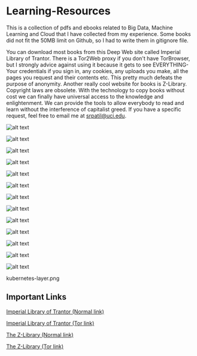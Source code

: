 # Learning-Resources

This is a collection of pdfs and ebooks related to Big Data, Machine Learning and Cloud that I have collected from my experience. Some books did not fit the 50MB limit on Github, so I had to write them in gitignore file.

You can download most books from this Deep Web site called Imperial Library of Trantor. There is a Tor2Web proxy if you don't have TorBrowser, but I strongly advice against using it because it gets to see EVERYTHING- Your credentials if you sign in, any cookies, any uploads you make, all the pages you request and their contents etc. This pretty much defeats the purpose of anonymity. Another really cool website for books is Z-Library. Copyright laws are obsolete. With the technology to copy books without cost we can finally have universal access to the knowledge and enlightenment. We can provide the tools to allow everybody to read and learn without the interference of capitalist greed. If you have a specific request, feel free to email me at srpatil@uci.edu.

![alt text](./Images/Data_Heirarchy.png)

![alt text](./Images/Seven_layers.jpeg)

![alt text](./Images/git_cheat_sheet.jpeg)

![alt text](./Images/Full_Stack.png)

![alt text](./Images/basic_linux_commands.jpeg)

![alt text](./Images/ML_Mindmap.jpeg)

![alt text](./Images/ML_stack.png)

![alt text](./Images/types_of_database.png)

![alt text](./Images/document_vs_relational.jpeg)

![alt text](./Images/data-analytics-pipeline.png)

![alt text](./Images/data-engg-stack.jpeg)

![alt text](./Images/kubernetes-layer.png)

![alt text](./Images/spark-kubernetes.jpeg)

kubernetes-layer.png

## Important Links

[Imperial Library of Trantor (Normal link)](https://trantor.is/about/)

[Imperial Library of Trantor (Tor link)](http://xfmro77i3lixucja.onion/)

[The Z-Library (Normal link)](https://z-lib.org/)

[The Z-Library (Tor link)](http://loginlibhuwhnmis.onion/)